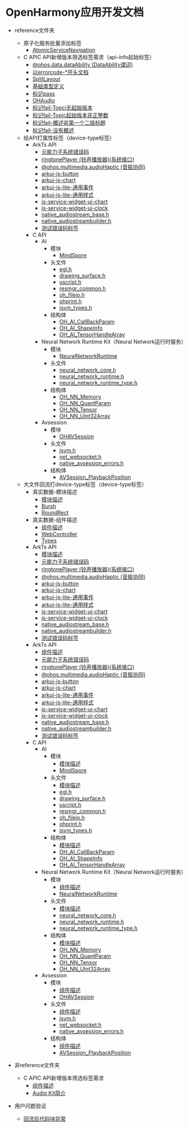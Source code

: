 # OpenHarmony应用开发文档
- reference文件夹<!--reference-fold-->
  - 原子化服务批量添加标签<!--reference-atomic-tag-->
    - [AtomicServiceNavigation](onlyfortest/reference/apis-arkdata/ohos-atomicservice-AtomicServiceNavigation.md)
  - C APIC API新增版本筛选标签需求（api-info起始标签）<!--reference-fold-0624-->
    - [@ohos.data.dataAbility (DataAbility谓词)](onlyfortest/reference/apis-arkdata/js-apis-data-ability.md)
    - [以errorcode-*开头文档](onlyfortest/reference/apis-media-kit/errorcode-media.md)
    - [SplitLayout](onlyfortest/reference/apis-arkui/arkui-ts/ohos-arkui-advanced-SplitLayout.md)
    - [基础类型定义](onlyfortest/reference/apis-arkui/arkui-ts/ts-types.md)
    - [标记pass](onlyfortest/reference/apis-audio-kit/native__audiocapturer_8h.md)
    - [OHAudio](onlyfortest/reference/apis-audio-kit/_o_h_audio.md)
    - [标记fail-Topci无起始版本](onlyfortest/reference/apis-audio-kit/native__audiorenderer_8h.md)
    - [标记fail-Topic起始版本非正整数](onlyfortest/reference/hdi-apis/codec/_omx_codec_buffer_v10.md)
    - [标记fail-概述非第一个二级标题](onlyfortest/reference/apis-audio-kit/_o_h___audio_capturer___callbacks___struct.md)
    - [标记fail-没有概述](onlyfortest/reference/apis-audio-kit/_o_h___audio_renderer___callbacks___struct.md)
  - 给API打属性标签（device-type标签）<!--reference-fold-1218-->
    - ArkTs API<!--reference-arkts-->
      - [元能力子系统错误码](onlyfortest/reference/apis-audio-kit/errorcode-audio.md)
      - [ringtonePlayer (铃声播放器)(系统接口)](onlyfortest/reference/apis-audio-kit/js-apis-inner-multimedia-ringtonePlayer-sys.md)
      - [@ohos.multimedia.audioHaptic (音振协同)](onlyfortest/reference/apis-audio-kit/js-apis-audioHaptic.md)
      - [arkui-js-button](reference/apis-arkui/arkui-js/js-components-basic-button.md)
      - [arkui-js-chart](reference/apis-arkui/arkui-js/js-components-basic-chart.md)
      - [arkui-js-lite-通用事件](reference/apis-arkui/arkui-js-lite/js-common-events.md)
      - [arkui-js-lite-通用样式](reference/apis-arkui/arkui-js-lite/js-common-styles.md)
      - [js-service-widget-ui-chart](reference/apis-arkui/js-service-widget-ui/js-service-widget-basic-chart.md)
      - [js-service-widget-ui-clock](reference/apis-arkui/js-service-widget-ui/js-service-widget-basic-clock.md)
      - [native_audiostream_base.h](onlyfortest/reference/apis-audio-kit/native__audiostream__base_8h.md)
      - [native_audiostreambuilder.h](onlyfortest/reference/apis-audio-kit/native__audiostreambuilder_8h.md)
      - [测试错误码标签](onlyfortest/reference/apis-mindspore-lite-kit/errorcode-i18n.md)
    - C API<!--reference-c-->
      - AI<!--reference-c-ai-->
        - 模块<!--reference-c-ai-module-->
          - [MindSpore](onlyfortest/reference/apis-mindspore-lite-kit/capi-_mind_spore.md)
        - 头文件<!--reference-c-ai-head-file-->
          - [egl.h](onlyfortest/reference/apis-mindspore-lite-kit/capi-context_8h.md)
          - [drawing_surface.h](onlyfortest/reference/apis-mindspore-lite-kit/capi-data__type_8h.md)
          - [uscript.h](onlyfortest/reference/apis-mindspore-lite-kit/capi-format_8h.md)
          - [resmgr_common.h](onlyfortest/reference/apis-mindspore-lite-kit/capi-model_8h.md)
          - [oh_fileio.h](onlyfortest/reference/apis-mindspore-lite-kit/capi-status_8h.md)
          - [ohprint.h](onlyfortest/reference/apis-mindspore-lite-kit/capi-tensor_8h.md)
          - [jsvm_types.h](onlyfortest/reference/apis-mindspore-lite-kit/capi-types_8h.md)
        - 结构体<!--reference-c-ai-struct-->
          - [OH_AI_CallBackParam](onlyfortest/reference/apis-mindspore-lite-kit/capi-_o_h___a_i___call_back_param.md)
          - [OH_AI_ShapeInfo](onlyfortest/reference/apis-mindspore-lite-kit/capi-_o_h___a_i___shape_info.md)
          - [OH_AI_TensorHandleArray](onlyfortest/reference/apis-mindspore-lite-kit/capi-_o_h___a_i___tensor_handle_array.md)
      - Neural Network Runtime Kit（Neural Network运行时服务）<!--reference-c-neural-network-runtime-api-->
        - 模块<!--neural-network-runtime-module-->
          - [NeuralNetworkRuntime](onlyfortest/reference/apis-neural-network-runtime-kit/capi-_neural_network_runtime.md)
        - 头文件<!--neural-network-runtime-headerfile-->
          - [neural_network_core.h](onlyfortest/reference/apis-neural-network-runtime-kit/capi-neural__network__core_8h.md)
          - [neural_network_runtime.h](onlyfortest/reference/apis-neural-network-runtime-kit/capi-neural__network__runtime_8h.md)
          - [neural_network_runtime_type.h](onlyfortest/reference/apis-neural-network-runtime-kit/capi-neural__network__runtime__type_8h.md)
        - 结构体<!--neural-network-runtime-struct-->
          - [OH_NN_Memory](onlyfortest/reference/apis-neural-network-runtime-kit/capi-_o_h___n_n___memory.md)
          - [OH_NN_QuantParam](onlyfortest/reference/apis-neural-network-runtime-kit/capi-_o_h___n_n___quant_param.md)
          - [OH_NN_Tensor](onlyfortest/reference/apis-neural-network-runtime-kit/capi-_o_h___n_n___tensor.md)
          - [OH_NN_UInt32Array](onlyfortest/reference/apis-neural-network-runtime-kit/capi-_o_h___n_n___u_int32_array.md)
      - Avsession<!--reference-c-avsession-->
        - 模块<!--reference-c-avsession-module-->
          - [OHAVSession](onlyfortest/reference/apis-avsession-kit/_o_h_a_v_session.md)
        - 头文件<!--reference-c-avsession-headerfile-->
          - [jsvm.h](onlyfortest/reference/apis-avsession-kit/native__avmetadata_8h.md)
          - [net_websocket.h](onlyfortest/reference/apis-avsession-kit/native__avsession_8h.md)
          - [native_avsession_errors.h](onlyfortest/reference/apis-avsession-kit/native__avsession__errors_8h.md)
        - 结构体<!--reference-c-avsession-struct-->
          - [AVSession_PlaybackPosition](onlyfortest/reference/apis-avsession-kit/_a_v_session___playback_position.md)
  - 大文件回流打device-type标签（device-type标签）<!--reference-fold-2025-04-11-->
    - 真实数据-模块描述<!--reference-big-file-realdata-module-->
      - [模块描述](onlyfortest/reference/apis-arkgraphics2d/arkts-apis-graphics-drawing.md)
      - [Bursh](onlyfortest/reference/apis-arkgraphics2d/arkts-apis-graphics-drawing-Brush.md)
      - [RoundRect](onlyfortest/reference/apis-arkgraphics2d/arkts-apis-graphics-drawing-RoundRect.md)
    - 真实数据-组件描述<!--reference-big-file-realdata-components-->
      - [组件描述](onlyfortest/reference/apis-mindspore-lite-kit/arkts-basic-components-web.md)
      - [WebController](onlyfortest/reference/apis-mindspore-lite-kit/arkts-basic-components-web-WebController.md)
      - [Types](onlyfortest/reference/apis-mindspore-lite-kit/arkts-basic-components-web-t.md)
    - ArkTs API<!--reference-big-file-module-arkts-->
      - [模块描述](onlyfortest/reference/apis-audio-kit/arkts-apis-graphics-drawing.md)
      - [元能力子系统错误码](onlyfortest/reference/apis-audio-kit/errorcode-audio.md)
      - [ringtonePlayer (铃声播放器)(系统接口)](onlyfortest/reference/apis-audio-kit/js-apis-inner-multimedia-ringtonePlayer-sys.md)
      - [@ohos.multimedia.audioHaptic (音振协同)](onlyfortest/reference/apis-audio-kit/js-apis-audioHaptic.md)
      - [arkui-js-button](reference/apis-arkui/arkui-js/js-components-basic-button.md)
      - [arkui-js-chart](reference/apis-arkui/arkui-js/js-components-basic-chart.md)
      - [arkui-js-lite-通用事件](reference/apis-arkui/arkui-js-lite/js-common-events.md)
      - [arkui-js-lite-通用样式](reference/apis-arkui/arkui-js-lite/js-common-styles.md)
      - [js-service-widget-ui-chart](reference/apis-arkui/js-service-widget-ui/js-service-widget-basic-chart.md)
      - [js-service-widget-ui-clock](reference/apis-arkui/js-service-widget-ui/js-service-widget-basic-clock.md)
      - [native_audiostream_base.h](onlyfortest/reference/apis-audio-kit/native__audiostream__base_8h.md)
      - [native_audiostreambuilder.h](onlyfortest/reference/apis-audio-kit/native__audiostreambuilder_8h.md)
      - [测试错误码标签](onlyfortest/reference/apis-mindspore-lite-kit/errorcode-i18n.md)
    - ArkTs API<!--reference-big-file-components-arkts-->
      - [组件描述](onlyfortest/reference/apis-mindspore-lite-kit/arkts-basic-components-web.md)
      - [元能力子系统错误码](onlyfortest/reference/apis-audio-kit/errorcode-audio.md)
      - [ringtonePlayer (铃声播放器)(系统接口)](onlyfortest/reference/apis-audio-kit/js-apis-inner-multimedia-ringtonePlayer-sys.md)
      - [@ohos.multimedia.audioHaptic (音振协同)](onlyfortest/reference/apis-audio-kit/js-apis-audioHaptic.md)
      - [arkui-js-button](reference/apis-arkui/arkui-js/js-components-basic-button.md)
      - [arkui-js-chart](reference/apis-arkui/arkui-js/js-components-basic-chart.md)
      - [arkui-js-lite-通用事件](reference/apis-arkui/arkui-js-lite/js-common-events.md)
      - [arkui-js-lite-通用样式](reference/apis-arkui/arkui-js-lite/js-common-styles.md)
      - [js-service-widget-ui-chart](reference/apis-arkui/js-service-widget-ui/js-service-widget-basic-chart.md)
      - [js-service-widget-ui-clock](reference/apis-arkui/js-service-widget-ui/js-service-widget-basic-clock.md)
      - [native_audiostream_base.h](onlyfortest/reference/apis-audio-kit/native__audiostream__base_8h.md)
      - [native_audiostreambuilder.h](onlyfortest/reference/apis-audio-kit/native__audiostreambuilder_8h.md)
      - [测试错误码标签](onlyfortest/reference/apis-mindspore-lite-kit/errorcode-i18n.md)
    - C API<!--reference-big-file-c-->
      - AI<!--reference-big-file-c-ai-->
        - 模块<!--reference-big-file-c-ai-module-->
          - [模块描述](onlyfortest/reference/apis-arkgraphics2d/arkts-apis-graphics-drawing.md)
          - [MindSpore](onlyfortest/reference/apis-mindspore-lite-kit/capi-_mind_spore.md)
        - 头文件<!--reference-big-file-c-ai-head-file-->
          - [模块描述](onlyfortest/reference/apis-arkgraphics2d/arkts-apis-graphics-drawing.md)
          - [egl.h](onlyfortest/reference/apis-mindspore-lite-kit/capi-context_8h.md)
          - [drawing_surface.h](onlyfortest/reference/apis-mindspore-lite-kit/capi-data__type_8h.md)
          - [uscript.h](onlyfortest/reference/apis-mindspore-lite-kit/capi-format_8h.md)
          - [resmgr_common.h](onlyfortest/reference/apis-mindspore-lite-kit/capi-model_8h.md)
          - [oh_fileio.h](onlyfortest/reference/apis-mindspore-lite-kit/capi-status_8h.md)
          - [ohprint.h](onlyfortest/reference/apis-mindspore-lite-kit/capi-tensor_8h.md)
          - [jsvm_types.h](onlyfortest/reference/apis-mindspore-lite-kit/capi-types_8h.md)
        - 结构体<!--reference-big-file-c-ai-struct-->
          - [模块描述](onlyfortest/reference/apis-arkgraphics2d/arkts-apis-graphics-drawing.md)
          - [OH_AI_CallBackParam](onlyfortest/reference/apis-mindspore-lite-kit/capi-_o_h___a_i___call_back_param.md)
          - [OH_AI_ShapeInfo](onlyfortest/reference/apis-mindspore-lite-kit/capi-_o_h___a_i___shape_info.md)
          - [OH_AI_TensorHandleArray](onlyfortest/reference/apis-mindspore-lite-kit/capi-_o_h___a_i___tensor_handle_array.md)
      - Neural Network Runtime Kit（Neural Network运行时服务）<!--reference-big-file-c-neural-network-runtime-api-->
        - 模块<!--big-file-neural-network-runtime-module-->
          - [组件描述](onlyfortest/reference/apis-mindspore-lite-kit/arkts-basic-components-web.md)
          - [NeuralNetworkRuntime](onlyfortest/reference/apis-neural-network-runtime-kit/capi-_neural_network_runtime.md)
        - 头文件<!--big-file-neural-network-runtime-headerfile-->
          - [模块描述](onlyfortest/reference/apis-arkgraphics2d/arkts-apis-graphics-drawing.md)
          - [neural_network_core.h](onlyfortest/reference/apis-neural-network-runtime-kit/capi-neural__network__core_8h.md)
          - [neural_network_runtime.h](onlyfortest/reference/apis-neural-network-runtime-kit/capi-neural__network__runtime_8h.md)
          - [neural_network_runtime_type.h](onlyfortest/reference/apis-neural-network-runtime-kit/capi-neural__network__runtime__type_8h.md)
        - 结构体<!--big-file-neural-network-runtime-struct-->
          - [模块描述](onlyfortest/reference/apis-arkgraphics2d/arkts-apis-graphics-drawing.md)
          - [OH_NN_Memory](onlyfortest/reference/apis-neural-network-runtime-kit/capi-_o_h___n_n___memory.md)
          - [OH_NN_QuantParam](onlyfortest/reference/apis-neural-network-runtime-kit/capi-_o_h___n_n___quant_param.md)
          - [OH_NN_Tensor](onlyfortest/reference/apis-neural-network-runtime-kit/capi-_o_h___n_n___tensor.md)
          - [OH_NN_UInt32Array](onlyfortest/reference/apis-neural-network-runtime-kit/capi-_o_h___n_n___u_int32_array.md)
      - Avsession<!--reference-big-file-c-avsession-->
        - 模块<!--reference-big-file-c-avsession-module-->
          - [组件描述](onlyfortest/reference/apis-mindspore-lite-kit/arkts-basic-components-web.md)
          - [OHAVSession](onlyfortest/reference/apis-avsession-kit/_o_h_a_v_session.md)
        - 头文件<!--reference-big-file-c-avsession-headerfile-->
          - [组件描述](onlyfortest/reference/apis-mindspore-lite-kit/arkts-basic-components-web.md)
          - [jsvm.h](onlyfortest/reference/apis-avsession-kit/native__avmetadata_8h.md)
          - [net_websocket.h](onlyfortest/reference/apis-avsession-kit/native__avsession_8h.md)
          - [native_avsession_errors.h](onlyfortest/reference/apis-avsession-kit/native__avsession__errors_8h.md)
        - 结构体<!--reference-big-file-c-avsession-struct-->
          - [组件描述](onlyfortest/reference/apis-mindspore-lite-kit/arkts-basic-components-web.md)
          - [AVSession_PlaybackPosition](onlyfortest/reference/apis-avsession-kit/_a_v_session___playback_position.md)

- 非reference文件夹<!--not-reference-fold-->
  - C APIC API新增版本筛选标签需求<!--not-reference-fold-0624-->
    - [组件描述](onlyfortest/reference/apis-mindspore-lite-kit/arkts-basic-components-web.md)
    - [Audio Kit简介](onlyfortest/media/audio/audio-kit-intro.md)
- 用户问题验证<!--user-question-->
  - [回流后代码块异常](onlyfortest/network/http-request.md)